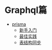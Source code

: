 # Graphql篇

* [prisma](prisma/README.md)
  + [新手入门](prisma/新手入门/README.md)
  + [最佳实践](prisma/最佳实践.md)
  + [表结构同步](prisma/表结构同步/README.md)
